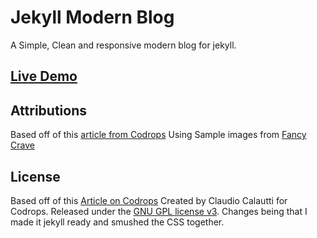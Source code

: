 # Jekyll Modern Blog
A Simple, Clean and responsive modern blog for jekyll.

## [Live Demo](http://inded.github.io/Jekyll_modern-blog/)

## Attributions
Based off of this [article from Codrops](http://tympanus.net/codrops/?p=24222)
Using Sample images from [Fancy Crave](http://fancycrave.com/)

## License
Based off of this [Article on Codrops](http://tympanus.net/codrops/?p=24222)
Created by Claudio Calautti for Codrops. Released under the [GNU GPL license v3](https://www.gnu.org/licenses/gpl-3.0.html).
Changes being that I made it jekyll ready and smushed the CSS together.
